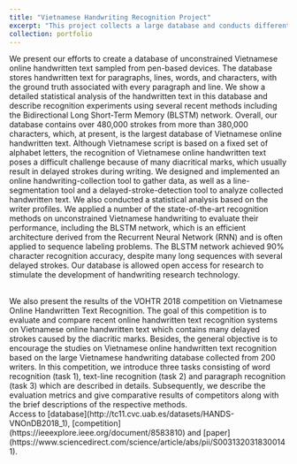 ```yaml
---
title: "Vietnamese Handwriting Recognition Project"
excerpt: "This project collects a large database and conducts different recognizers <br/><img src='/images/VNOnDB.png'>"
collection: portfolio
---
```


We present our efforts to create a database of unconstrained Vietnamese online handwritten text sampled from pen-based devices. The database stores handwritten text for paragraphs, lines, words, and characters, with the ground truth associated with every paragraph and line. We show a detailed statistical analysis of the handwritten text in this database and describe recognition experiments using several recent methods including the Bidirectional Long Short-Term Memory (BLSTM) network. Overall, our database contains over 480,000 strokes from more than 380,000 characters, which, at present, is the largest database of Vietnamese online handwritten text. Although Vietnamese script is based on a fixed set of alphabet letters, the recognition of Vietnamese online handwritten text poses a difficult challenge because of many diacritical marks, which usually result in delayed strokes during writing. We designed and implemented an online handwriting-collection tool to gather data, as well as a line-segmentation tool and a delayed-stroke-detection tool to analyze collected handwritten text. We also conducted a statistical analysis based on the writer profiles. We applied a number of the state-of-the-art recognition methods on unconstrained Vietnamese handwriting to evaluate their performance, including the BLSTM network, which is an efficient architecture derived from the Recurrent Neural Network (RNN) and is often applied to sequence labeling problems. The BLSTM network achieved 90% character recognition accuracy, despite many long sequences with several delayed strokes. Our database is allowed open access for research to stimulate the development of handwriting research technology.

<br>
We also present the results of the VOHTR 2018 competition on Vietnamese Online Handwritten Text Recognition. The goal of this competition is to evaluate and compare recent online handwritten text recognition systems on Vietnamese online handwritten text which contains many delayed strokes caused by the diacritic marks. Besides, the general objective is to encourage the studies on Vietnamese online handwritten text recognition based on the large Vietnamese handwriting database collected from 200 writers. In this competition, we introduce three tasks consisting of word recognition (task 1), text-line recognition (task 2) and paragraph recognition (task 3) which are described in details. Subsequently, we describe the evaluation metrics and give comparative results of competitors along with the brief descriptions of the respective methods.

<br>
Access to [database](http://tc11.cvc.uab.es/datasets/HANDS-VNOnDB2018_1), [competition](https://ieeexplore.ieee.org/document/8583810) and [paper](https://www.sciencedirect.com/science/article/abs/pii/S0031320318300141).